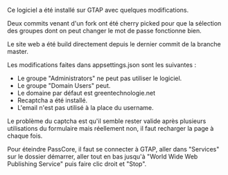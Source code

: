 Ce logiciel a été installé sur GTAP avec quelques modifications.

Deux commits venant d'un fork ont été cherry picked pour que la sélection des groupes dont on peut changer le mot de passe fonctionne bien.

Le site web a été build directement depuis le dernier commit de la branche master.

Les modifications faites dans appsettings.json sont les suivantes :

- Le groupe "Administrators" ne peut pas utiliser le logiciel.
- Le groupe "Domain Users" peut.
- Le domaine par défaut est greentechnologie.net
- Recaptcha a été installé.
- L'email n'est pas utilisé à la place du username.

Le problème du captcha est qu'il semble rester valide après plusieurs utilisations du formulaire mais réellement non, il faut recharger la page à chaque fois.

Pour éteindre PassCore, il faut se connecter à GTAP, aller dans "Services" sur le dossier démarrer, aller tout en bas jusqu'à "World Wide Web Publishing Service" puis faire clic droit et "Stop".
